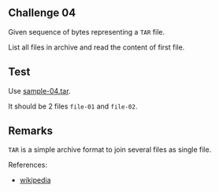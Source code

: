 ## Challenge 04

Given sequence of bytes representing a `TAR` file.

List all files in archive and read the content of first file.

## Test

Use [sample-04.tar](resources/sample-04.tar).

It should be 2 files `file-01` and `file-02`.

## Remarks

`TAR` is a simple archive format to join several files as single file.

References:

- [wikipedia](https://en.wikipedia.org/wiki/Tar_(computing))